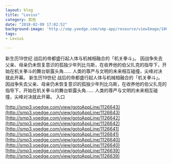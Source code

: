 ```yaml
---
layout: blog
title: "Levius"
category: 其他
date: "2018-02-09 17:02:52"
background-image: 'http://smp.yoedge.com/smp-app/resource/viewImage/1001635appline.png'
tags:
- Levius

---
```

新生历19世纪 战后的帝都盛行起人体与机械相融合的「机关拳斗」。 因战争失去父亲、母亲仍未恢复意识的孤独少年列比乌斯，在收养他的伯父扎克的指导下，开始在机关拳斗的舞台崭露头角…… 人类的尊严与文明的未来相互碰撞，尖峰对决就此开幕。
新生历19世纪 战后的帝都盛行起人体与机械相融合的「机关拳斗」。 因战争失去父亲、母亲仍未恢复意识的孤独少年列比乌斯，在收养他的伯父扎克的指导下，开始在机关拳斗的舞台崭露头角…… 人类的尊严与文明的未来相互碰撞，尖峰对决就此开幕。
入口

[http://smp3.yoedge.com/view/gotoAppLine/1126643](http://smp3.yoedge.com/view/gotoAppLine/1126643)
[http://smp3.yoedge.com/view/gotoAppLine/1126642](http://smp3.yoedge.com/view/gotoAppLine/1126642)
[http://smp3.yoedge.com/view/gotoAppLine/1126641](http://smp3.yoedge.com/view/gotoAppLine/1126641)
[http://smp3.yoedge.com/view/gotoAppLine/1126640](http://smp3.yoedge.com/view/gotoAppLine/1126640)
[http://smp3.yoedge.com/view/gotoAppLine/1126639](http://smp3.yoedge.com/view/gotoAppLine/1126639)

        
